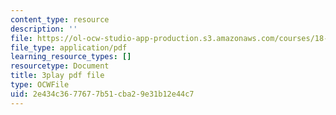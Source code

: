 ```yaml
---
content_type: resource
description: ''
file: https://ol-ocw-studio-app-production.s3.amazonaws.com/courses/18-01sc-single-variable-calculus-fall-2010/2e434c3677677b51cba29e31b12e44c7_v90JNWCTupk.pdf
file_type: application/pdf
learning_resource_types: []
resourcetype: Document
title: 3play pdf file
type: OCWFile
uid: 2e434c36-7767-7b51-cba2-9e31b12e44c7
---
```

